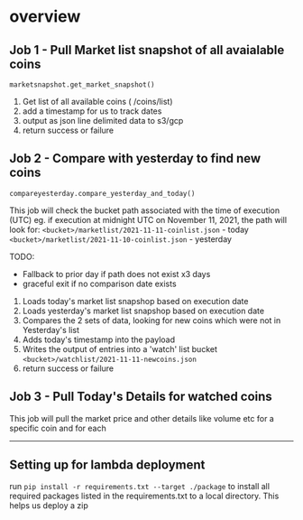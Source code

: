 # overview



## Job 1 - Pull Market list snapshot of all avaialable coins

`marketsnapshot.get_market_snapshot()`

1. Get list of all available coins ( /coins/list)
2. add a timestamp for us to track dates
3. output as json line delimited data to s3/gcp
4. return success or failure

## Job 2 - Compare with yesterday to find new coins

`compareyesterday.compare_yesterday_and_today()`

This job will check the bucket path associated with the time of execution (UTC)
eg. if execution at midnight UTC on November 11, 2021, the path will look for:
 `<bucket>/marketlist/2021-11-11-coinlist.json` - today
 `<bucket>/marketlist/2021-11-10-coinlist.json` - yesterday

TODO:
- Fallback to prior day if path does not exist x3 days
- graceful exit if no comparison date exists

1. Loads today's market list snapshop based on execution date
2. Loads yesterday's market list snapshop based on execution date
3. Compares the 2 sets of data, looking for new coins which were not in Yesterday's list
4. Adds today's timestamp into the payload
5. Writes the output of entries into a 'watch' list bucket `<bucket>/watchlist/2021-11-11-newcoins.json`
4. return success or failure


## Job 3 - Pull Today's Details for watched coins

This job will pull the market price and other details like volume etc for a specific coin and for each 



--------

## Setting up for lambda deployment

run `pip install -r requirements.txt --target ./package` to install all required packages listed in the requirements.txt to a local directory. This helps us deploy a zip